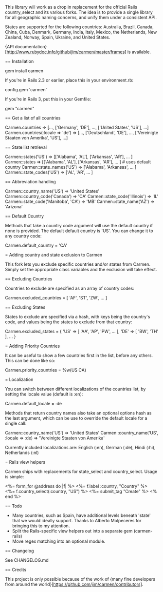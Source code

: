 This library will work as a drop in replacement for the official Rails country_select and its various forks. The idea is to provide a single library for all geographic naming concerns, and unify them under a consistent API.

States are supported for the following countries: Australia, Brazil, Canada, China, Cuba, Denmark, Germany, India, Italy, Mexico, the Netherlands, New Zealand, Norway, Spain, Ukraine, and United States.

{API documentation}[http://www.rubydoc.info/github/jim/carmen/master/frames] is available.

== Installation

  gem install carmen

If you're in Rails 2.3 or earlier, place this in your environment.rb:

  config.gem 'carmen'

If you're in Rails 3, put this in your Gemfile:

  gem "carmen"


== Get a list of all countries

  Carmen.countries => […, ['Germany', 'DE'], …, ['United States', 'US'], …]
  Carmen.countries(:locale => 'de') => […, ['Deutschland', 'DE'], …, ['Vereinigte Staaten von Amerika', 'US'], …]

== State list retrieval

  Carmen::states('US') => [['Alabama', 'AL'], ['Arkansas', 'AR'], ... ]
  Carmen::states => [['Alabama', 'AL'], ['Arkansas', 'AR'], ... ] # uses default country
  Carmen::state_names('US') => ['Alabama', 'Arkansas', ... ]
  Carmen::state_codes('US') => ['AL', 'AR', ... ]

== Abbreviation handling

  Carmen::country_name('US') => 'United States'
  Carmen::country_code('Canada') => 'CA'
  Carmen::state_code('Illinois') => 'IL'
  Carmen::state_code('Manitoba', 'CA') => 'MB'
  Carmen::state_name('AZ') => 'Arizona'


== Default Country

Methods that take a country code argument will use the default country if none is provided. The default default country is 'US'. You can change it to any country code:

  Carmen.default_country = 'CA'

= Adding country and state exclusion to Carmen

This fork lets you exclude specific countries and/or states from Carmen. Simply set the appropriate class variables and the exclusion will take effect.

== Excluding Countries

Countries to exclude are specified as an array of country codes:

  Carmen.excluded_countries = [ 'AF', 'ST', 'ZW', ... ]

== Excluding States

States to exclude are specified via a hash, with keys being the country's code, and values being the states to exclude from that country:

  Carmen.excluded_states = { 'US' => [ 'AA', 'AP', 'PW', ... ], 'DE' => [ 'BW', 'TH' ], ... }

= Adding Priority Countries

It can be useful to show a few countries first in the list, before any others. This can be done like so:

  Carmen.priority_countries = %w(US CA)

= Localization

You can switch between different localizations of the countries list, by setting the locale value (default is :en):

  Carmen.default_locale = :de

Methods that return country names also take an optional options hash as the last argument, which can be use to override the default locale for a single call:

  Carmen::country_name('US') => 'United States'
  Carmen::country_name('US', :locale => :de) => 'Vereinigte Staaten von Amerika'

Currently included localizations are: English (:en), German (:de), Hindi (:hi), Netherlands (:nl)

= Rails view helpers

Carmen ships with replacements for state_select and country_select. Usage is simple:

  <%= form_for @address do |f| %>
    <%= f.label :country, "Country" %> <%= f.country_select(:country, "US") %>
    <%= submit_tag "Create" %>
  <% end %>


== Todo

* Many countries, such as Spain, have additional levels beneath 'state' that we would ideally support. Thanks to Alberto Molpeceres for bringing this to my attention.
* Split the Rails-specific view helpers out into a separate gem (carmen-rails)
* Move regex matching into an optional module.


== Changelog

See CHANGELOG.md


== Credits

This project is only possible because of the work of {many fine developers from around the world}[https://github.com/jim/carmen/contributors].

